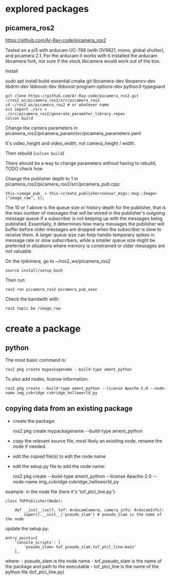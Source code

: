 # explored packages



## picamera_ros2

https://github.com/Ar-Ray-code/picamera_ros2


Tested on a pi5 with arducam UC-788 (with OV9821, mono, global shutter), and picamera 2.1.
For the arducam it works with ti installed the arducam libcamera fork, not sure if the stock libcamera would work out of the box.

Install

sudo apt install build-essential cmake git libcamera-dev libopencv-dev libdrm-dev libboost-dev libboost-program-options-dev python3-typeguard

    git clone https://github.com/Ar-Ray-code/picamera_ros2.git ~/ros2_ws/picamera_ros2/src/picamera_ros2
    cd ~/ros2_ws/picamera_ros2 # or whatever name
    vcs import ./src < ./src/picamera_ros2/generate_parameter_library.repos
    colcon build

Change the camera parameters in picamera_ros2/picamera_param/src/picamera_parameters.yaml

It's video_height and video_width, not camera_height / width.

Then rebuild (`colcon build`)

There should be a way to change parameters without having to rebuild, TODO check how

Change the publisher depth to 1 in picamera_ros2/picamera_ros2/src/picamera_pub.cpp:

    this->image_pub_ = this->create_publisher<sensor_msgs::msg::Image>("image_raw", 1);

The 10 or 1 above is the queue size or history depth for the publisher, that is the max number of messages that will be stored in the publisher's outgoing message queue if a subscriber is not keeping up with the messages being published. 
Essentially, it determines how many messages the publisher will buffer before older messages are dropped when the subscriber is slow to receive them. 
A larger queue size can help handle temporary spikes in message rate or slow subscribers, while a smaller queue size might be preferred in situations where memory is constrained or older messages are not valuable. 

On the rpikimera, go to ~/ros2_ws/picamera_ros2

    source install/setup.bash

Then run:

    ros2 run picamera_ros2 picamera_pub_exec

Check the bandwith with:

    ros2 topic bw /image_raw

# create a package

## python

The most basic command is:

    ros2 pkg create mypackagename --build-type ament_python 


To also add nodes, license information:

    ros2 pkg create --build-type ament_python --license Apache-2.0 --node-name img_cvbridge cvbridge_helloworld_py

## copying data from an existing package

- create the package:

    ros2 pkg create mypackagename --build-type ament_python 

- copy the relevant source file, most likely an exisiting node, rename the node if needed.
- edit the copied file(s) to  edit the node name

- edit the setup.py file to add the node name: 

    ros2 pkg create --build-type ament_python --license Apache-2.0 --node-name img_cvbridge cvbridge_helloworld_py

example: 
in the node file (here it's 'tof_ptcl_line.py'): 

    class TOFPublisher(Node):

        def __init__(self, tof: ArducamCamera, camera_info: ArducamInfo):
            super().__init__('pseudo_slam') # pseudo_slam is the name of the node

update the setup.py:

    entry_points={
        'console_scripts': [
            'pseudo_slam= tof_pseudo_slam.tof_ptcl_line:main'
        ],

where:
    - pseudo_slam is the node name
    - tof_pseudo_slam is the name of the package and path to the executable
    - tof_ptcl_line is the name of the python file (tof_ptcl_line.py)


